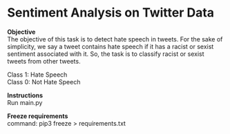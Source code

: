 # Sentiment Analysis on Twitter Data

**Objective**<br>
The objective of this task is to detect hate speech in tweets. For the sake of simplicity, we say a tweet contains hate speech if it has a racist or sexist sentiment associated with it. So, the task is to classify racist or sexist tweets from other tweets.

Class 1: Hate Speech <br>
Class 0: Not Hate Speech

**Instructions**<br>
Run main.py

**Freeze requirements**<br>
command: pip3 freeze > requirements.txt